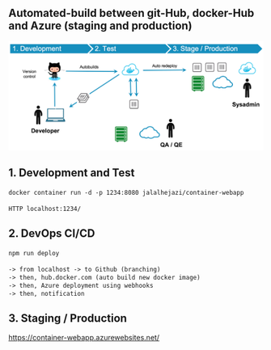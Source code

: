 ## Automated-build between git-Hub, docker-Hub and Azure (staging and production)

<img   src="https://raw.githubusercontent.com/Jalalhejazi/container-webapp/master/public/ci-cd-workflow.png" alt="ci cd"/></img>


## 1. Development and Test

```
docker container run -d -p 1234:8080 jalalhejazi/container-webapp

HTTP localhost:1234/
```


## 2. DevOps CI/CD 

```
npm run deploy

-> from localhost -> to Github (branching)
-> then, hub.docker.com (auto build new docker image) 
-> then, Azure deployment using webhooks
-> then, notification 

```

## 3. Staging / Production 

https://container-webapp.azurewebsites.net/

